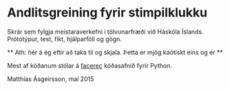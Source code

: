 # Andlitsgreining fyrir stimpilklukku

Skrár sem fylgja meistaraverkefni í tölvunarfræði við Háskóla Íslands. Prótótýpur, test, fikt, hjálparföll og gögn.

** Ath: hér á ég eftir að taka til og skjala. Þetta er mjög kaótískt eins og er **

Mest af kóðanum stólar á [facerec](https://github.com/bytefish/facerec/) kóðasafnið fyrir Python.

Matthías Ásgeirsson, maí 2015
